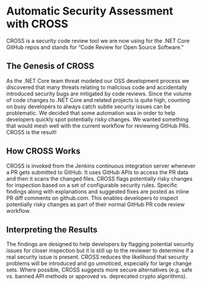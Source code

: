 # Automatic Security Assessment with CROSS

CROSS is a security code review tool we are now using for the .NET Core GitHub repos and stands for “Code Review for Open Source Software.”

## The Genesis of CROSS

As the .NET Core team threat modeled our OSS development process we discovered that many threats relating to malicious code and accidentally introduced security bugs are mitigated by code reviews. Since the volume of code changes to .NET Core and related projects is quite high, counting on busy developers to always catch subtle security issues can be problematic. We decided that some automation was in order to help developers quickly spot potentially risky changes. We wanted something that would mesh well with the current workflow for reviewing GitHub PRs. CROSS is the result!

## How CROSS Works

CROSS is invoked from the Jenkins continuous integration server whenever a PR gets submitted to GitHub. It uses GitHub APIs to access the PR data and then it scans the changed files. CROSS flags potentially risky changes for inspection based on a set of configurable security rules. Specific findings along with explanations and suggested fixes are posted as inline PR diff comments on github.com. This enables developers to inspect potentially risky changes as part of their normal GitHub PR code review workflow.

## Interpreting the Results

The findings are designed to help developers by flagging potential security issues for closer inspection but it is still up to the reviewer to determine if a real security issue is present. CROSS reduces the likelihood that security problems will be introduced and go unnoticed, especially for large change sets. Where possible, CROSS suggests more secure alternatives (e.g. safe vs. banned API methods or approved vs. deprecated crypto algorithms).
